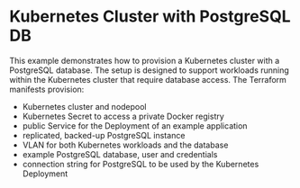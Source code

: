 # Kubernetes Cluster with PostgreSQL DB

This example demonstrates how to provision a Kubernetes cluster with a PostgreSQL database. The setup is designed to support workloads running within the Kubernetes cluster that require database access. The Terraform manifests provision:

- Kubernetes cluster and nodepool
- Kubernetes Secret to access a private Docker registry
- public Service for the Deployment of an example application
- replicated, backed-up PostgreSQL instance
- VLAN for both Kubernetes workloads and the database
- example PostgreSQL database, user and credentials
- connection string for PostgreSQL to be used by the Kubernetes Deployment
